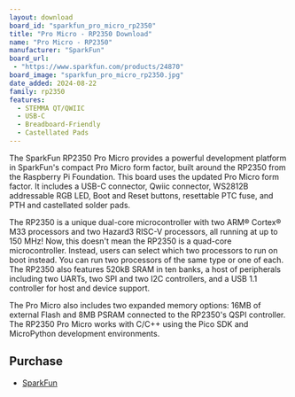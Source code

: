 ```yaml
---
layout: download
board_id: "sparkfun_pro_micro_rp2350"
title: "Pro Micro - RP2350 Download"
name: "Pro Micro - RP2350"
manufacturer: "SparkFun"
board_url:
 - "https://www.sparkfun.com/products/24870"
board_image: "sparkfun_pro_micro_rp2350.jpg"
date_added: 2024-08-22
family: rp2350
features:
  - STEMMA QT/QWIIC
  - USB-C
  - Breadboard-Friendly
  - Castellated Pads
---
```

The SparkFun RP2350 Pro Micro provides a powerful development platform in SparkFun's compact Pro Micro form factor, built around the RP2350 from the Raspberry Pi Foundation. This board uses the updated Pro Micro form factor. It includes a USB-C connector, Qwiic connector, WS2812B addressable RGB LED, Boot and Reset buttons, resettable PTC fuse, and PTH and castellated solder pads.

The RP2350 is a unique dual-core microcontroller with two ARM® Cortex® M33 processors and two Hazard3 RISC-V processors, all running at up to 150 MHz! Now, this doesn't mean the RP2350 is a quad-core microcontroller. Instead, users can select which two processors to run on boot instead. You can run two processors of the same type or one of each. The RP2350 also features 520kB SRAM in ten banks, a host of peripherals including two UARTs, two SPI and two I2C controllers, and a USB 1.1 controller for host and device support.

The Pro Micro also includes two expanded memory options: 16MB of external Flash and 8MB PSRAM connected to the RP2350's QSPI controller. The RP2350 Pro Micro works with C/C++ using the Pico SDK and MicroPython development environments.

## Purchase
* [SparkFun](https://www.sparkfun.com/products/24870)

